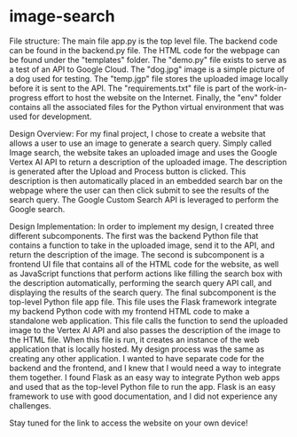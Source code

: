 # image-search
File structure: The main file app.py is the top level file. The backend code can be found in the backend.py file. The HTML code for the webpage can be found under the "templates" folder. The "demo.py" file exists to serve as a test of an API to Google Cloud. The "dog.jpg" image is a simple picture of a dog used for testing. The "temp.jgp" file stores the uploaded image locally before it is sent to the API. The "requirements.txt" file is part of the work-in-progress effort to host the website on the Internet. Finally, the "env" folder contains all the associated files for the Python virtual environment that was used for development. 

Design Overview: For my final project, I chose to create a website that allows a user to use an image to generate a search query. Simply called Image search, the website takes an uploaded image and uses the Google Vertex AI API to return a description of the uploaded image. The description is generated after the Upload and Process button is clicked. This description is then automatically placed in an embedded search bar on the webpage where the user can then click submit to see the results of the search query. The Google Custom Search API is leveraged to perform the Google search.  

Design Implementation: In order to implement my design, I created three different subcomponents. The first was the backend Python file that contains a function to take in the uploaded image, send it to the API, and return the description of the image. 
The second is subcomponent is a frontend UI file that contains all of the HTML code for the website, as well as JavaScript functions that perform actions like filling the search box with the description automatically, performing the search query API call, and displaying the results of the search query. 
The final subcomponent is the top-level Python file app file. This file uses the Flask framework integrate my backend Python code with my frontend HTML code to make a standalone web application. This file calls the function to send the uploaded image to the Vertex AI API and also passes the description of the image to the HTML file. When this file is run, it creates an instance of the web application that is locally hosted. 
My design process was the same as creating any other application. I wanted to have separate code for the backend and the frontend, and I knew that I would need a way to integrate them together. I found Flask as an easy way to integrate Python web apps and used that as the top-level Python file to run the app. Flask is an easy framework to use with good documentation, and I did not experience any challenges.

Stay tuned for the link to access the website on your own device!

